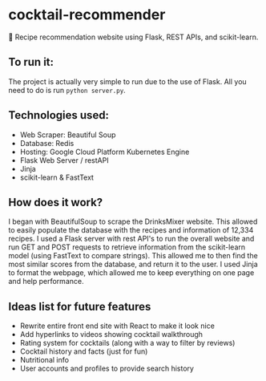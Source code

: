 # cocktail-recommender
🥂 Recipe recommendation website using Flask, REST APIs, and scikit-learn.

## To run it:
The project is actually very simple to run due to the use of Flask. All you need to do is run `python server.py`.

## Technologies used:
- Web Scraper: Beautiful Soup
- Database: Redis
- Hosting: Google Cloud Platform Kubernetes Engine
- Flask Web Server / restAPI
- Jinja
- scikit-learn & FastText  

## How does it work?
I began with BeautifulSoup to scrape the DrinksMixer website. This allowed to easily populate the database with the recipes and information of 12,334 recipes. I used a Flask server with rest API's to run the overall website and run GET and POST requests to retrieve information from the scikit-learn model (using FastText to compare strings). This allowed me to then find the most similar scores from the database, and return it to the user. I used Jinja to format the webpage, which allowed me to keep everything on one page and help performance.

## Ideas list for future features
- Rewrite entire front end site with React to make it look nice 
- Add hyperlinks to videos showing cocktail walkthrough
- Rating system for cocktails (along with a way to filter by reviews)
- Cocktail history and facts (just for fun)
- Nutritional info
- User accounts and profiles to provide search history